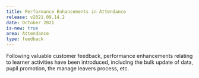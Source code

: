 ```yaml
---
title: Performance Enhancements in Attendance
release: v2021.09.14.2
date: October 2021
is-new: true
area: Attendance
type: feedback
---
```


Following valuable customer feedback, performance enhancements relating to learner
activities have been introduced, including the bulk update of data, pupil promotion, the manage leavers process, etc.
